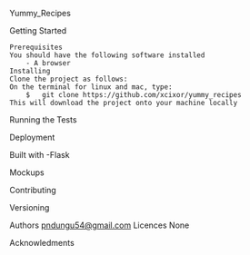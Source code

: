 Yummy_Recipes

Getting Started

    Prerequisites
    You should have the following software installed
        - A browser
    Installing
    Clone the project as follows:
    On the terminal for linux and mac, type: 
        $   git clone https://github.com/xcixor/yummy_recipes
    This will download the project onto your machine locally

Running the Tests

Deployment

Built with
    -Flask

Mockups

Contributing

Versioning


Authors
	pndungu54@gmail.com
Licences
    None

Acknowledments